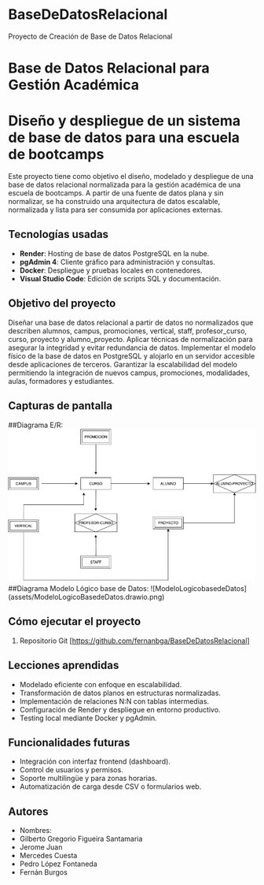 # BaseDeDatosRelacional
Proyecto de Creación de Base de Datos Relacional
# Base de Datos Relacional para Gestión Académica
# Diseño y despliegue de un sistema de base de datos para una escuela de bootcamps
Este proyecto tiene como objetivo el diseño, modelado y despliegue de una base de datos relacional normalizada para la gestión académica de una escuela de bootcamps. A partir de una fuente de datos plana y sin normalizar, se ha construido una arquitectura de datos escalable, normalizada y lista para ser consumida por aplicaciones externas.

## Tecnologías usadas
- **Render**: Hosting de base de datos PostgreSQL en la nube.
- **pgAdmin 4**: Cliente gráfico para administración y consultas.
- **Docker**: Despliegue y pruebas locales en contenedores.
- **Visual Studio Code**: Edición de scripts SQL y documentación.

## Objetivo del proyecto
Diseñar una base de datos relacional a partir de datos no normalizados que describen alumnos, campus, promociones, vertical, staff, profesor_curso, curso, proyecto y alumno_proyecto.
Aplicar técnicas de normalización para asegurar la integridad y evitar redundancia de datos.
Implementar el modelo físico de la base de datos en PostgreSQL y alojarlo en un servidor accesible desde aplicaciones de terceros.
Garantizar la escalabilidad del modelo permitiendo la integración de nuevos campus, promociones, modalidades, aulas, formadores y estudiantes.

## Capturas de pantalla
##Diagrama E/R:
<img src="assets/DiagramaER.drawio.png" alt="DiagramaER">
##Diagrama Modelo Lógico base de Datos:
 ![ModeloLogicobasedeDatos] (assets/ModeloLogicoBasedeDatos.drawio.png)

## Cómo ejecutar el proyecto
1. Repositorio Git [https://github.com/fernanbga/BaseDeDatosRelacional]

## Lecciones aprendidas
- Modelado eficiente con enfoque en escalabilidad.
- Transformación de datos planos en estructuras normalizadas.
- Implementación de relaciones N:N con tablas intermedias.
- Configuración de Render y despliegue en entorno productivo.
- Testing local mediante Docker y pgAdmin.


## Funcionalidades futuras
- Integración con interfaz frontend (dashboard).
- Control de usuarios y permisos.
- Soporte multilingüe y para zonas horarias.
- Automatización de carga desde CSV o formularios web.

## Autores
- Nombres: 
- Gilberto Gregorio Figueira Santamaria 
- Jerome Juan
- Mercedes Cuesta
- Pedro López Fontaneda
- Fernán Burgos

